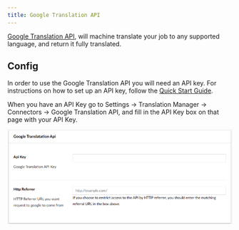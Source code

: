 ```yaml
---
title: Google Translation API
---
```


[Google Translation API](https://cloud.google.com/translate), will machine translate your job to any supported language, and return it fully translated.

## Config
In order to use the Google Translation API you will need an API key. For instructions on how to set up an API key, follow the [Quick Start Guide](https://cloud.google.com/translate/docs/setup). 

When you have an API Key go to Settings -> Translation Manager -> Connectors -> Google Translation API, and fill in the API Key box on that page with your API Key.

![API Key Box and HTTP Refferer box.](google-full.png)